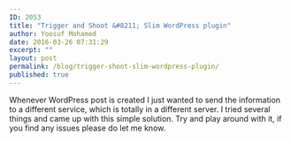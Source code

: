 ```yaml
---
ID: 2053
title: "Trigger and Shoot &#8211; Slim WordPress plugin"
author: Yoosuf Mohamed
date: 2016-03-26 07:31:29
excerpt: ""
layout: post
permalink: /blog/trigger-shoot-slim-wordpress-plugin/
published: true
---
```


Whenever WordPress post is created I just wanted to send the information to a different service, which is totally in a different server. I tried several things and came up with this simple solution. Try and play around with it, if you find any issues please do let me know.

<script src="https://gist.github.com/yoosuf/991e4165c51ba0eb6a6e.js"></script>
